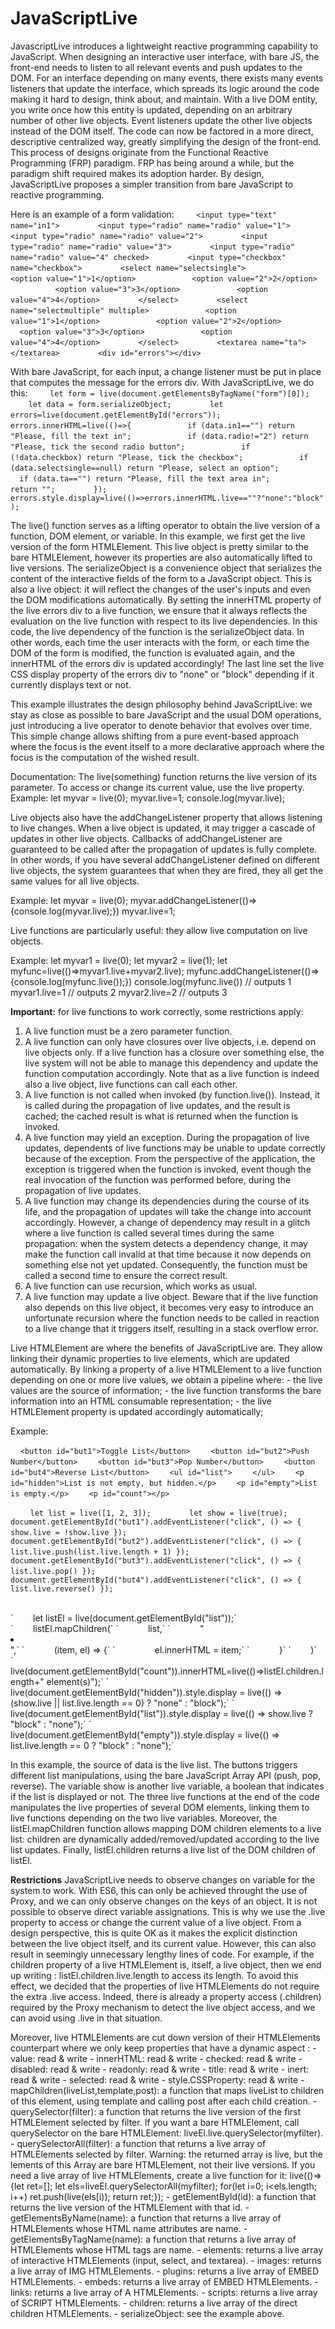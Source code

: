 # JavaScriptLive

JavascriptLive introduces a lightweight reactive programming capability to JavaScript.
When designing an interactive user interface, with bare JS, the front-end needs to listen to all relevant events and push updates to the DOM. For an interface depending on many events, there exists many events listeners that update the interface, which spreads its logic around the code making it hard to design, think about, and maintain.
With a live DOM entity, you write once how this entity is updated, depending on an arbitrary number of other live objects. Event listeners update the other live objects instead of the DOM itself. The code can now be factored in a more direct, descriptive centralized way, greatly simplifying the design of the front-end.
This process of designs originate from the Functional Reactive Programming (FRP) paradigm. FRP has being around a while, but the paradigm shift required makes its adoption harder. By design, JavaScriptLive proposes a simpler transition from bare JavaScript to reactive programming.

Here is an example of a form validation:
        `<input type="text" name="in1">`
`        <input type="radio" name="radio" value="1">`
`        <input type="radio" name="radio" value="2">`
`        <input type="radio" name="radio" value="3">`
`        <input type="radio" name="radio" value="4" checked>`
`        <input type="checkbox" name="checkbox">`
`        <select name="selectsingle">`
`            <option value="1">1</option>`
`            <option value="2">2</option>`
`            <option value="3">3</option>`
`            <option value="4">4</option>`
`        </select>`
`        <select name="selectmultiple" multiple>`
`            <option value="1">1</option>`
`            <option value="2">2</option>`
`            <option value="3">3</option>`
`            <option value="4">4</option>`
`        </select>`
`        <textarea name="ta"></textarea>`
`        <div id="errors"></div>`

With bare JavaScript, for each input, a change listener must be put in place that computes the message for the errors div.
With JavaScriptLive, we do this:
        `let form = live(document.getElementsByTagName("form")[0]);`
`        let data = form.serializeObject;`
`        let errors=live(document.getElementById("errors"));`
`        errors.innerHTML=live(()=>{`
`            if (data.in1=="") return "Please, fill the text in";`
`            if (data.radio!="2") return "Please, tick the second radio button";`
`            if (!data.checkbox) return "Please, tick the checkbox";`
`            if (data.selectsingle==null) return "Please, select an option";`
`            if (data.ta=="") return "Please, fill the text area in";`
`            return "";`
`        });`
`        errors.style.display=live(()=>errors.innerHTML.live==""?"none":"block");`

The live() function serves as a lifting operator to obtain the live version of a function, DOM element, or variable.
In this example, we first get the live version of the form HTMLElement. This live object is pretty similar to the bare HTMLElement, however its properties are also automatically lifted to live versions.
The serializeObject is a convenience object that serializes the content of the interactive fields of the form to a JavaScript object. This is also a live object: it will reflect the changes of the user's inputs and even the DOM modifications automatically.
By setting the innerHTML property of the live errors div to a live function, we ensure that it always reflects the evaluation on the live function with respect to its live dependencies. In this code, the live dependency of the function is the serializeObject data. In other words, each time the user interacts with the form, or each time the DOM of the form is modified, the function is evaluated again, and the innerHTML of the errors div is updated accordingly!
The last line set the live CSS display property of the errors div to "none" or "block" depending if it currently displays text or not.

This example illustrates the design philosophy behind JavaScriptLive: we stay as close as possible to bare JavaScript and the usual DOM operations, just introducing a live operator to denote behavior that evolves over time. This simple change allows shifting from a pure event-based approach where the focus is the event itself to a more declarative approach where the focus is the computation of the wished result.

Documentation:
The live(something) function returns the live version of its parameter. To access or change its current value, use the live property.
Example:
let myvar = live(0);
myvar.live=1;
console.log(myvar.live);

Live objects also have the addChangeListener property that allows listening to live changes. When a live object is updated, it may trigger a cascade of updates in other live objects. Callbacks of addChangeListener are guaranteed to be called after the propagation of updates is fully complete. In other words, if you have several addChangeListener defined on different live objects, the system guarantees that when they are fired, they all get the same values for all live objects.

Example:
let myvar = live(0);
myvar.addChangeListener(()=>{console.log(myvar.live);})
myvar.live=1;

Live functions are particularly useful: they allow live computation on live objects.

Example:
let myvar1 = live(0);
let myvar2 = live(1);
let myfunc=live(()=>myvar1.live+myvar2.live);
myfunc.addChangeListener(()=>{console.log(myfunc.live());})
console.log(myfunc.live()) // outputs 1
myvar1.live=1 // outputs 2
myvar2.live=2 // outputs 3

**Important:** for live functions to work correctly, some restrictions apply:

1. A live function must be a zero parameter function.
2. A live function can only have closures over live objects, i.e. depend on live objects only. If a live function has a closure over something else, the live system will not be able to manage this dependency and update the function computation accordingly. Note that as a live function is indeed also a live object, live functions can call each other.
3. A live function is not called when invoked (by function.live()). Instead, it is called during the propagation of live updates, and the result is cached; the cached result is what is returned when the function is invoked.
4. A live function may yield an exception. During the propagation of live updates, dependents of live functions may be unable to update correctly because of the exception. From the perspective of the application, the exception is triggered when the function is invoked, event though the real invocation of the function was performed before, during the propagation of live updates.
5. A live function may change its dependencies during the course of its life, and the propagation of updates will take the change into account accordingly. However, a change of dependency may result in a glitch where a live function is called several times during the same propagation: when the system detects a dependency change, it may make the function call invalid at that time because it now depends on something else not yet updated. Consequently, the function must be called a second time to ensure the correct result.
6. A live function can use recursion, which works as usual.
7. A live function may update a live object. Beware that if the live function also depends on this live object, it becomes very easy to introduce an unfortunate recursion where the function needs to be called in reaction to a live change that it triggers itself, resulting in a stack overflow error.


Live HTMLElement are where the benefits of JavaScriptLive are. They allow linking their dynamic properties to live elements, which are updated automatically. By linking a property of a live HTMLElement to a live function depending on one or more live values, we obtain a pipeline where:
\- the live values are the source of information;
\- the live function transforms the bare information into an HTML consumable representation;
\- the live HTMLElement property is updated accordingly automatically;

Example:

    `<button id="but1">Toggle List</button>`
`    <button id="but2">Push Number</button>`
`    <button id="but3">Pop Number</button>`
`    <button id="but4">Reverse List</button>`
`    <ul id="list">`
`    </ul>`
`    <p id="hidden">List is not empty, but hidden.</p>`
`    <p id="empty">List is empty.</p>`
`    <p id="count"></p>`

        `let list = live([1, 2, 3]);`
`        let show = live(true);`
`        document.getElementById("but1").addEventListener("click", () => { show.live = !show.live });`
`        document.getElementById("but2").addEventListener("click", () => { list.live.push(list.live.length + 1) });`
`        document.getElementById("but3").addEventListener("click", () => { list.live.pop() });`
`        document.getElementById("but4").addEventListener("click", () => { list.live.reverse() });`

<br>
`        let listEl = live(document.getElementById("list"));`

<br>
`        listEl.mapChildren(`
`            list,`
`            "<li></li>",`
`            (item, el) => {`
`                el.innerHTML = item;`
`            }`
`        )`

<br>
`        live(document.getElementById("count")).innerHTML=live(()=>listEl.children.length+" element(s)");`
`        live(document.getElementById("hidden")).style.display = live(() => (show.live || list.live.length == 0) ? "none" : "block");`
`        live(document.getElementById("list")).style.display = live(() => show.live ? "block" : "none");`
`        live(document.getElementById("empty")).style.display = live(() => list.live.length == 0 ? "block" : "none");`

In this example, the source of data is the live list. The buttons triggers different list manipulations, using the bare JavaScript Array API (push, pop, reverse).
The variable show is another live variable, a boolean that indicates if the list is displayed or not.
The three live functions at the end of the code manipulates the live properties of several DOM elements, linking them to live functions depending on the two live variables.
Moreover, the listEl.mapChildren function allows mapping DOM children elements to a live list: children are dynamically added/removed/updated according to the live list updates.
Finally, listEl.children returns a live list of the DOM children of listEl.

**Restrictions**
JavaScriptLive needs to observe changes on variable for the system to work. With ES6, this can only be achieved throught the use of Proxy, and we can only observe changes on the keys of an object. It is not possible to observe direct variable assignations. This is why we use the .live property to access or change the current value of a live object. From a design perspective, this is quite OK as it makes the explicit distinction between the live object itself, and its current value. However, this can also result in seemingly unnecessary lengthy lines of code. For example, if the children property of a live HTMLElement is, itself, a live object, then we end up writing : listEl.children.live.length to access its length. To avoid this effect, we decided that the properties of live HTMLElements do not require the extra .live access. Indeed, there is already a property access (.children) required by the Proxy mechanism to detect the live object access, and we can avoid using .live in that situation.

Moreover, live HTMLElements are cut down version of their HTMLElements counterpart where we only keep properties that have a dynamic aspect :
\- value: read & write
\- innerHTML: read & write
\- checked: read & write
\- disabled: read & write
\- readonly: read & write
\- title: read & write
\- inert: read & write
\- selected: read & write
\- style\.CSSProperty: read & write
\- mapChildren\(liveList\,template\,post\): a function that maps liveList to children of this element\, using template and calling post after each child creation\.
\- querySelector\(filter\): a function that returns the live version of the first HTMLElement selected by filter\. If you want a bare HTMLElement\, call querySelector on the bare HTMLElement: liveEl\.live\.querySelector\(myfilter\)\.
\- querySelectorAll\(filter\): a function that returns a live array of HTMLElements selected by filter\. Warning: the returned array is live\, but the lements of this Array are bare HTMLElement\, not their live versions\. If you need a live array of live HTMLElements\, create a live function for it:
 live(()=>{let ret=[]; let els=liveEl.querySelectorAll(myfilter); for(let i=0; i<els.length; i++) ret.push(live(els[i)); return ret;});
\- getElementById\(id\): a function that returns the live version of the HTMLElement with that id\.
\- getElementsByName\(name\): a function that returns a live array of HTMLElements whose HTML name attributes are name\.
\- getElementsByTagName\(name\): a function that returns a live array of HTMLElements whose HTML tags are name\.
\- elements: returns a live array of interactive HTMLElements \(input\, select\, and textarea\)\.
\- images: returns a live array of IMG HTMLElements\.
\- plugins: returns a live array of EMBED HTMLElements\.
\- embeds: returns a live array of EMBED HTMLElements\.
\- links: returns a live array of A HTMLElements\.
\- scripts: returns a live array of SCRIPT HTMLElements\.
\- children: returns a live array of the direct children HTMLElements\.
\- serializeObject: see the example above\.

